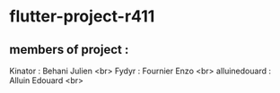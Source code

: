 # flutter-project-r411

## members of project :

Kinator : Behani Julien <br\>
Fydyr : Fournier Enzo <br\>
alluinedouard : Alluin Edouard <br\>
